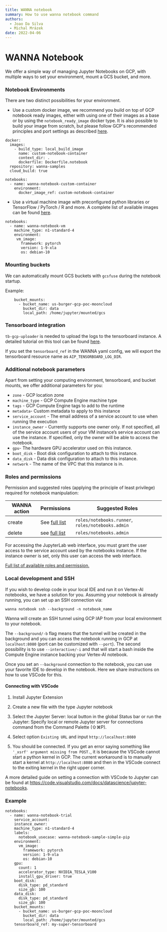 ```yaml
---
title: WANNA notebook
summary: How to use wanna notebook command
authors:
  - Joao Da Silva
  - Michal Mrázek
date: 2022-04-06
---
```

  
# WANNA Notebook
We offer a simple way of managing Jupyter Notebooks on GCP, with multiple ways
to set your environment, mount a GCS bucket, and more.

### Notebook Environments
There are two distinct possibilities for your environment.

- Use a custom docker image, we recommend you build on top of GCP notebook ready images, either with
using one of their images as a base or by using the `notebook_ready_image` docker type. 
  It is also possible to build your image from scratch, but please follow GCP's recommended 
  principles and port settings as described [here](https://cloud.google.com/vertex-ai/docs/workbench/user-managed/custom-container).
```
docker:
  images:
    - build_type: local_build_image
      name: custom-notebook-container
      context_dir: .
      dockerfile: Dockerfile.notebook
  repository: wanna-samples
  cloud_build: true

notebooks:
  - name: wanna-notebook-custom-container
    environment:
      docker_image_ref: custom-notebook-container
```  
- Use a virtual machine image with preconfigured python libraries or TensorFlow / PyTorch / R and more.
A complete list of available images can be found [here](https://cloud.google.com/vertex-ai/docs/workbench/user-managed/images).

```
notebooks:
  - name: wanna-notebook-vm
    machine_type: n1-standard-4
    environment:
     vm_image:
       framework: pytorch
       version: 1-9-xla
       os: debian-10
```    
### Mounting buckets
We can automatically mount GCS buckets with `gcsfuse` during the notebook startup.

Example:
``` 
    bucket_mounts:
      - bucket_name: us-burger-gcp-poc-mooncloud
        bucket_dir: data
        local_path: /home/jupyter/mounted/gcs
``` 

### Tensorboard integration
`tb-gcp-uploader` is needed to upload the logs to the tensorboard instance. A detailed
tutorial on this tool can be found [here](https://cloud.google.com/vertex-ai/docs/experiments/tensorboard-overview).

If you set the `tensorboard_ref` in the WANNA yaml config, we will export the tensorboard resource name
as `AIP_TENSORBOARD_LOG_DIR`.

### Additional notebook parameters
Apart from setting your computing environment, tensorboard, and bucket mounts, we offer additional parameters for you:

- `zone` - GCP location zone
- `machine_type` - GCP Compute Engine machine type 
- `tags` - GCP Compute Engine tags to add to the runtime
- `metadata`- Custom metadata to apply to this instance
- `service_account` - The email address of a service account to use when running the execution
- `instance_owner` - Currently supports one owner only. If not specified, all of the service account users of your VM instance’s service account can use the instance.
  If specified, only the owner will be able to access the notebook.
- `gpu`- The hardware GPU accelerator used on this instance. 
- `boot_disk` - Boot disk configuration to attach to this instance.
- `data_disk` - Data disk configuration to attach to this instance.
- `network` - The name of the VPC that this instance is in.


### Roles and permissions
Permission and suggested roles (applying the principle of least privilege) required for notebook manipulation:

| WANNA action  | Permissions | Suggested Roles  |
| -----------   | ----------- | ------ |
| create  | See [full list](https://cloud.google.com/vertex-ai/docs/workbench/user-managed/iam)      | `roles/notebooks.runner`, `roles/notebooks.admin`     |
| delete  | see [full list](https://cloud.google.com/vertex-ai/docs/workbench/user-managed/iam)       | `roles/notebooks.admin`       |

For accessing the JupyterLab web interface, you must grant the user access to the service account used by the notebooks instance. 
If the instance owner is set, only this user can access the web interface.

[Full list of available roles and permission.](https://cloud.google.com/vertex-ai/docs/workbench/user-managed/iam)

### Local development and SSH
If you wish to develop code in your local IDE and run it on Vertex-AI notebooks, we have a solution for you.
Assuming your notebook is already running, you can set up an SSH connection via:

```
wanna notebook ssh --background -n notebook_name
```

Wanna will create an SSH tunnel using GCP IAP from your local environment to your notebook.

The `--background/-b` flag means that the tunnel will be created in the background and you can 
access the notebook running in GCP at `localhost:8080` (port can be customized with `--port`).
The second possibility is to use `--interactive/-i` and that will start a bash inside the Compute Engine
instance backing your Vertex-AI notebook.

Once you set an `--background` connection to the notebook, you can use your favorite IDE to develop
in the notebook. Here we share instructions on how to use VSCode for this.

#### Connecting with VSCode
1. Install Jupyter Extension 
2. Create a new file with the type Jupyter notebook
3. Select the Jupyter Server: local button in the global Status bar or run the 
   Jupyter: Specify local or remote Jupyter server for connections command from the Command Palette (⇧⌘P).
   
4. Select option `Existing URL` and input `http://localhost:8080`
5. You should be connected. If you get an error saying something like `'_xsrf' argument missing from POST.`,
it is because the VSCode cannot start a python kernel in GCP. The current workaround is to manually start
   a kernel at `http://localhost:8080` and then in the VSCode connect to the exiting kernel in the right upper corner.
   

A more detailed guide on setting a connection with VSCode to Jupyter can be found at https://code.visualstudio.com/docs/datascience/jupyter-notebooks.


### Example
```
notebooks:
  - name: wanna-notebook-trial
    service_account:
    instance_owner: 
    machine_type: n1-standard-4
    labels:
      notebook_usecase: wanna-notebook-sample-simple-pip
    environment:
      vm_image:
        framework: pytorch
        version: 1-9-xla
        os: debian-10
    gpu:
      count: 1
      accelerator_type: NVIDIA_TESLA_V100
      install_gpu_driver: true
    boot_disk:
      disk_type: pd_standard
      size_gb: 100
    data_disk:
      disk_type: pd_standard
      size_gb: 100
    bucket_mounts:
      - bucket_name: us-burger-gcp-poc-mooncloud
        bucket_dir: data
        local_path: /home/jupyter/mounted/gcs
    tensorboard_ref: my-super-tensorboard
```
